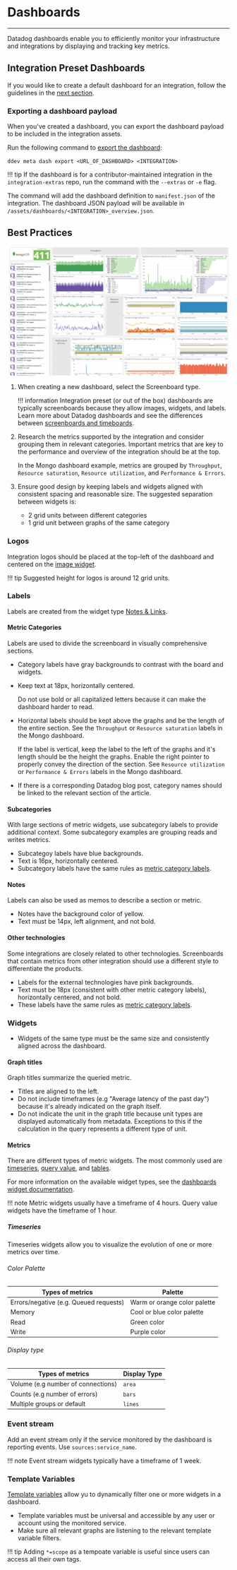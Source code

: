 # Dashboards

-----

Datadog dashboards enable you to efficiently monitor your infrastructure and integrations
 by displaying and tracking key metrics.
 
## Integration Preset Dashboards

If you would like to create a default dashboard for an integration, follow the guidelines in the [next section](./dashboards.md#best-practices).

### Exporting a dashboard payload
When you've created a dashboard, you can export the dashboard payload to be included in the integration assets.

Run the following command to [export the dashboard](../ddev/cli.md#export):

```cli
ddev meta dash export <URL_OF_DASHBOARD> <INTEGRATION>
```

!!! tip
    If the dashboard is for a contributor-maintained integration in the `integration-extras` repo, run the command with the `--extras` or `-e` flag.

The command will add the dashboard definition to `manifest.json` of the integration. 
The dashboard JSON payload will be available in `/assets/dashboards/<INTEGRATION>_overview.json`.

## Best Practices

![Mongo dashboard](https://raw.githubusercontent.com/DataDog/integrations-core/master/docs/developer/assets/images/mongo_dashboard.png)

1. When creating a new dashboard, select the Screenboard type.

    !!! information
        Integration preset (or out of the box) dashboards are typically screenboards because they allow images, widgets, and labels. 
        Learn more about Datadog dashboards and see the differences between [screenboards and timeboards](https://docs.datadoghq.com/dashboards/#screenboard-vs-timeboard). 

1. Research the metrics supported by the integration and consider grouping them in relevant categories. 
Important metrics that are key to the performance and overview of the integration should be at the top.

    In the Mongo dashboard example, metrics are grouped by `Throughput`, `Resource saturation`, `Resource utilization`, and `Performance & Errors`.

1. Ensure good design by keeping labels and widgets aligned with consistent spacing and reasonable size. 
   The suggested separation between widgets is:
   
    - 2 grid units between different categories
    - 1 grid unit between graphs of the same category

### Logos

Integration logos should be placed at the top-left of the dashboard and centered on the [image widget](https://docs.datadoghq.com/dashboards/widgets/image/).

!!! tip
    Suggested height for logos is around 12 grid units.

### Labels

Labels are created from the widget type [Notes & Links](https://docs.datadoghq.com/dashboards/widgets/note/).

#### Metric Categories
Labels are used to divide the screenboard in visually comprehensive sections. 

- Category labels have gray backgrounds to contrast with the board and widgets.
- Keep text at 18px, horizontally centered. 

    Do not use bold or all capitalized letters because it can make the dashboard harder to read.

- Horizontal labels should be kept above the graphs and be the length of the entire section. 
See the `Throughput` or `Resource saturation` labels in the Mongo dashboard.

    If the label is vertical, keep the label to the left of the graphs and it's length should be the height the graphs. 
Enable the right pointer to properly convey the direction of the section. See `Resource utilization` or `Performance & Errors` labels in the Mongo dashboard.

- If there is a corresponding Datadog blog post, category names should be linked to the relevant section of the article.

#### Subcategories
With large sections of metric widgets, use subcategory labels to provide additional context. 
Some subcategory examples are grouping reads and writes metrics.

- Subcategoy labels have blue backgrounds.
- Text is 16px, horizontally centered.
- Subcategory labels have the same rules as [metric category labels](./dashboards.md#metric-categories).

#### Notes
Labels can also be used as memos to describe a section or metric.

- Notes have the background color of yellow.
- Text must be 14px, left alignment, and not bold.

#### Other technologies
Some integrations are closely related to other technologies. 
Screenboards that contain metrics from other integration should use a different style to differentiate the products.

- Labels for the external technologies have pink backgrounds.
- Text must be 18px (consistent with other metric category labels), horizontally centered, and not bold.
- These labels have the same rules as [metric category labels](./dashboards.md#metric-categories).

### Widgets 

- Widgets of the same type must be the same size and consistently aligned across the dashboard.

#### Graph titles

Graph titles summarize the queried metric.

- Titles are aligned to the left.
- Do not include timeframes (e.g "Average latency of the past day") because it's already indicated on the graph itself.
- Do not indicate the unit in the graph title because unit types are displayed automatically from metadata. 
Exceptions to this if the calculation in the query represents a different type of unit.

#### Metrics

There are different types of metric widgets. The most commonly used are [timeseries](https://docs.datadoghq.com/dashboards/widgets/timeseries/),
 [query value](https://docs.datadoghq.com/dashboards/widgets/query_value/), and [tables](https://docs.datadoghq.com/dashboards/widgets/table/).
 
For more information on the available widget types, see the [dashboards widget documentation](https://docs.datadoghq.com/dashboards/widgets/).

!!! note
    Metric widgets usually have a timeframe of 4 hours. Query value widgets have the timeframe of 1 hour.
    
##### Timeseries

Timeseries widgets allow you to visualize the evolution of one or more metrics over time. 

###### Color Palette

| Types of metrics | Palette |
| ---------------- | ------------- |
| Errors/negative (e.g. Queued requests) | Warm or orange color palette |
| Memory | Cool or blue color palette |
| Read | Green color |
| Write | Purple color |

###### Display type

| Types of metrics | Display Type |
| ---------------- | ------------- |
| Volume (e.g number of connections) | `area` |
| Counts (e.g number of errors) | `bars` |
| Multiple groups or default | `lines` |


### Event stream

Add an event stream only if the service monitored by the dashboard is reporting events. Use `sources:service_name`.

!!! note
    Event stream widgets typically have a timeframe of 1 week.

### Template Variables

[Template variables](https://docs.datadoghq.com/dashboards/template_variables/) allow yu to dynamically filter one or more widgets in a dashboard.

- Template variables must be universal and accessible by any user or account using the monitored service.
- Make sure all relevant graphs are listening to the relevant template variable filters.

!!! tip
    Adding `*=scope` as a tempoate variable is useful since users can access all their own tags.
    